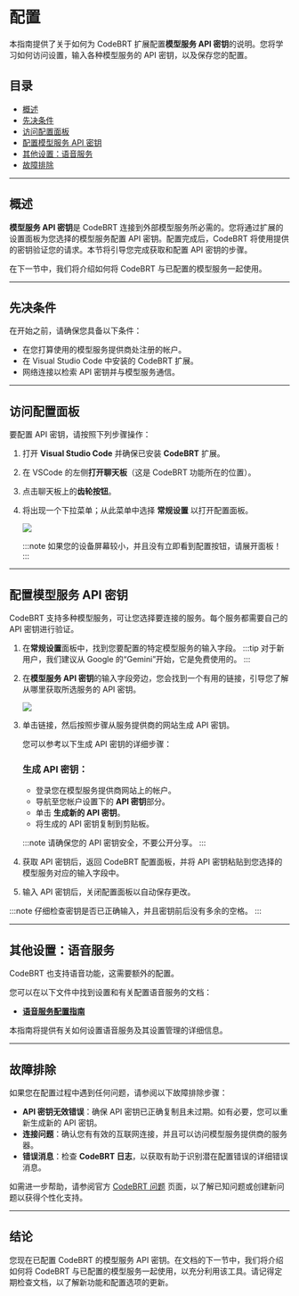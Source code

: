 # 配置

本指南提供了关于如何为 CodeBRT 扩展配置**模型服务 API 密钥**的说明。您将学习如何访问设置，输入各种模型服务的 API 密钥，以及保存您的配置。

## 目录
- [概述](#overview)
- [先决条件](#prerequisites)
- [访问配置面板](#accessing-the-configuration-panel)
- [配置模型服务 API 密钥](#configuring-the-model-service-api-key)
- [其他设置：语音服务](#additional-settings-voice-service)
- [故障排除](#troubleshooting)

---

## 概述

**模型服务 API 密钥**是 CodeBRT 连接到外部模型服务所必需的。您将通过扩展的设置面板为您选择的模型服务配置 API 密钥。配置完成后，CodeBRT 将使用提供的密钥验证您的请求。本节将引导您完成获取和配置 API 密钥的步骤。

在下一节中，我们将介绍如何将 CodeBRT 与已配置的模型服务一起使用。

---

## 先决条件

在开始之前，请确保您具备以下条件：
- 在您打算使用的模型服务提供商处注册的帐户。
- 在 Visual Studio Code 中安装的 CodeBRT 扩展。
- 网络连接以检索 API 密钥并与模型服务通信。

---

## 访问配置面板

要配置 API 密钥，请按照下列步骤操作：

1. 打开 **Visual Studio Code** 并确保已安装 **CodeBRT** 扩展。

2. 在 VSCode 的左侧**打开聊天板**（这是 CodeBRT 功能所在的位置）。

3. 点击聊天板上的**齿轮按钮**。
4. 将出现一个下拉菜单；从此菜单中选择 **常规设置** 以打开配置面板。

   ![](/img/getting-started/configuration/settings-dropdown.png)

   :::note
   如果您的设备屏幕较小，并且没有立即看到配置按钮，请展开面板！
   :::

---

## 配置模型服务 API 密钥

CodeBRT 支持多种模型服务，可让您选择要连接的服务。每个服务都需要自己的 API 密钥进行验证。

1. 在**常规设置**面板中，找到您要配置的特定模型服务的输入字段。
   :::tip
   对于新用户，我们建议从 Google 的“Gemini”开始，它是免费使用的。
   :::

2. 在**模型服务 API 密钥**的输入字段旁边，您会找到一个有用的链接，引导您了解从哪里获取所选服务的 API 密钥。

   ![](/img/getting-started/configuration/api-key-field-help-link.png)

3. 单击链接，然后按照步骤从服务提供商的网站生成 API 密钥。

   您可以参考以下生成 API 密钥的详细步骤：

   ### 生成 API 密钥：
   - 登录您在模型服务提供商网站上的帐户。
   - 导航至您帐户设置下的 **API 密钥**部分。
   - 单击 **生成新的 API 密钥**。
   - 将生成的 API 密钥复制到剪贴板。

   :::note
   请确保您的 API 密钥安全，不要公开分享。
   :::

4. 获取 API 密钥后，返回 CodeBRT 配置面板，并将 API 密钥粘贴到您选择的模型服务对应的输入字段中。

5. 输入 API 密钥后，关闭配置面板以自动保存更改。

:::note
仔细检查密钥是否已正确输入，并且密钥前后没有多余的空格。
:::

---

## 其他设置：语音服务

CodeBRT 也支持语音功能，这需要额外的配置。

您可以在以下文件中找到设置和有关配置语音服务的文档：
- **[语音服务配置指南](/docs/features/voice-service/configuration.md)**

本指南将提供有关如何设置语音服务及其设置管理的详细信息。

---

## 故障排除

如果您在配置过程中遇到任何问题，请参阅以下故障排除步骤：

- **API 密钥无效错误**：确保 API 密钥已正确复制且未过期。如有必要，您可以重新生成新的 API 密钥。
- **连接问题**：确认您有有效的互联网连接，并且可以访问模型服务提供商的服务器。
- **错误消息**：检查 **CodeBRT 日志**，以获取有助于识别潜在配置错误的详细错误消息。

如需进一步帮助，请参阅官方 [CodeBRT 问题](https://github.com/whats2000/CodeBRT/issues) 页面，以了解已知问题或创建新问题以获得个性化支持。

---

## 结论

您现在已配置 CodeBRT 的模型服务 API 密钥。在文档的下一节中，我们将介绍如何将 CodeBRT 与已配置的模型服务一起使用，以充分利用该工具。请记得定期检查文档，以了解新功能和配置选项的更新。
